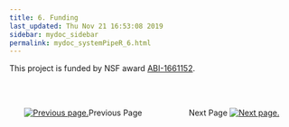 ```yaml
---
title: 6. Funding
last_updated: Thu Nov 21 16:53:08 2019
sidebar: mydoc_sidebar
permalink: mydoc_systemPipeR_6.html
---
```


This project is funded by NSF award [ABI-1661152](https://www.nsf.gov/awardsearch/showAward?AWD_ID=1661152). 

<br><br><center><a href="mydoc_systemPipeR_5.html"><img src="images/left_arrow.png" alt="Previous page."></a>Previous Page &nbsp; &nbsp; &nbsp; &nbsp; &nbsp; &nbsp; &nbsp; &nbsp; &nbsp; &nbsp; Next Page
<a href="mydoc_systemPipeR_7.html"><img src="images/right_arrow.png" alt="Next page."></a></center>
